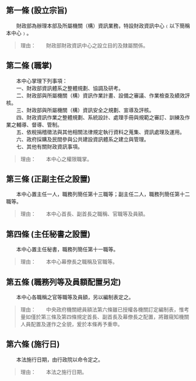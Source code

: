 第一條 (設立宗旨)
-----------------
　　財政部為辦理本部及所屬機關（構）資訊業務，特設財政資訊中心﹙以下簡稱本中心﹚。  
> 理由：　　財政部財政資訊中心之設立目的及隸屬關係。



第二條 (職掌)
-------------
　　本中心掌理下列事項：  
　　一、財政部資訊體系之整體規劃、協調及研考。  
　　二、財政部與所屬機關（構）資訊作業計畫、設備之審議、作業檢查及績效評核。  
　　三、財政部與所屬機關（構）資訊安全之規劃、宣導及評核。  
　　四、財政資訊作業之整體規劃、系統設計、處理手冊與規範之審訂、訓練及作業之輔導、督導、管制。  
　　五、依稅捐稽徵法與其他相關法律規定執行資料之蒐集、資訊處理及運用。  
　　六、政府採購及民間參與公共建設資訊體系之建立與管理。  
　　七、其他有關財政資訊事項。  
> 理由：　　本中心之權限職掌。



第三條 (正副主任之設置)
-----------------------
　　本中心置主任一人，職務列簡任第十三職等；副主任二人，職務列簡任第十二職等。  
> 理由：　　本中心首長、副首長之職稱、官職等及員額。



第四條 (主任秘書之設置)
-----------------------
　　本中心置主任秘書，職務列簡任第十一職等。  
> 理由：　　本中心幕僚長之職稱及官職等。



第五條 (職務列等及員額配置另定)
-------------------------------
　　本中心各職稱之官等職等及員額，另以編制表定之。  
> 理由：　　中央政府機關總員額法第六條雖已授權各機關訂定編制表，惟考量如僅於第三條及第四條規定首長、副首長及幕僚長之配置，將難窺知機關人員配置及運作之全貌，爰於本條再予重申。



第六條 (施行日)
---------------
　　本法施行日期，由行政院以命令定之。  
> 理由：　　本法之施行日期。